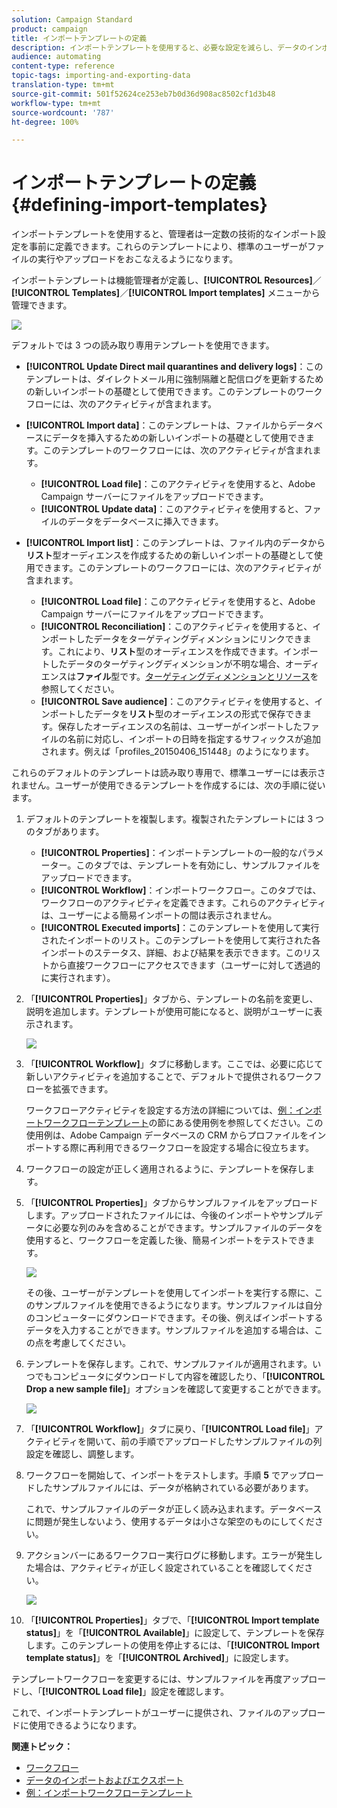 ```yaml
---
solution: Campaign Standard
product: campaign
title: インポートテンプレートの定義
description: インポートテンプレートを使用すると、必要な設定を減らし、データのインポートを高速化できます。
audience: automating
content-type: reference
topic-tags: importing-and-exporting-data
translation-type: tm+mt
source-git-commit: 501f52624ce253eb7b0d36d908ac8502cf1d3b48
workflow-type: tm+mt
source-wordcount: '787'
ht-degree: 100%

---
```



# インポートテンプレートの定義{#defining-import-templates}

インポートテンプレートを使用すると、管理者は一定数の技術的なインポート設定を事前に定義できます。これらのテンプレートにより、標準のユーザーがファイルの実行やアップロードをおこなえるようになります。

インポートテンプレートは機能管理者が定義し、**[!UICONTROL Resources]**／**[!UICONTROL Templates]**／**[!UICONTROL Import templates]** メニューから管理できます。

![](assets/import_template_list.png)

デフォルトでは 3 つの読み取り専用テンプレートを使用できます。

* **[!UICONTROL Update Direct mail quarantines and delivery logs]**：このテンプレートは、ダイレクトメール用に強制隔離と配信ログを更新するための新しいインポートの基礎として使用できます。このテンプレートのワークフローには、次のアクティビティが含まれます。
* **[!UICONTROL Import data]**：このテンプレートは、ファイルからデータベースにデータを挿入するための新しいインポートの基礎として使用できます。このテンプレートのワークフローには、次のアクティビティが含まれます。

   * **[!UICONTROL Load file]**：このアクティビティを使用すると、Adobe Campaign サーバーにファイルをアップロードできます。
   * **[!UICONTROL Update data]**：このアクティビティを使用すると、ファイルのデータをデータベースに挿入できます。

* **[!UICONTROL Import list]**：このテンプレートは、ファイル内のデータから&#x200B;**リスト**&#x200B;型オーディエンスを作成するための新しいインポートの基礎として使用できます。このテンプレートのワークフローには、次のアクティビティが含まれます。

   * **[!UICONTROL Load file]**：このアクティビティを使用すると、Adobe Campaign サーバーにファイルをアップロードできます。
   * **[!UICONTROL Reconciliation]**：このアクティビティを使用すると、インポートしたデータをターゲティングディメンションにリンクできます。これにより、**リスト**&#x200B;型のオーディエンスを作成できます。インポートしたデータのターゲティングディメンションが不明な場合、オーディエンスは&#x200B;**ファイル**&#x200B;型です。[ターゲティングディメンションとリソース](../../automating/using/query.md#targeting-dimensions-and-resources)を参照してください。
   * **[!UICONTROL Save audience]**：このアクティビティを使用すると、インポートしたデータを&#x200B;**リスト**&#x200B;型のオーディエンスの形式で保存できます。保存したオーディエンスの名前は、ユーザーがインポートしたファイルの名前に対応し、インポートの日時を指定するサフィックスが追加されます。例えば「profiles_20150406_151448」のようになります。

これらのデフォルトのテンプレートは読み取り専用で、標準ユーザーには表示されません。ユーザーが使用できるテンプレートを作成するには、次の手順に従います。

1. デフォルトのテンプレートを複製します。複製されたテンプレートには 3 つのタブがあります。

   * **[!UICONTROL Properties]**：インポートテンプレートの一般的なパラメーター。このタブでは、テンプレートを有効にし、サンプルファイルをアップロードできます。
   * **[!UICONTROL Workflow]**：インポートワークフロー。このタブでは、ワークフローのアクティビティを定義できます。これらのアクティビティは、ユーザーによる簡易インポートの間は表示されません。
   * **[!UICONTROL Executed imports]**：このテンプレートを使用して実行されたインポートのリスト。このテンプレートを使用して実行された各インポートのステータス、詳細、および結果を表示できます。このリストから直接ワークフローにアクセスできます（ユーザーに対して透過的に実行されます）。

1. 「**[!UICONTROL Properties]**」タブから、テンプレートの名前を変更し、説明を追加します。テンプレートが使用可能になると、説明がユーザーに表示されます。

   ![](assets/simplified_import_model1.png)

1. 「**[!UICONTROL Workflow]**」タブに移動します。ここでは、必要に応じて新しいアクティビティを追加することで、デフォルトで提供されるワークフローを拡張できます。

   ワークフローアクティビティを設定する方法の詳細については、[例：インポートワークフローテンプレート](../../automating/using/creating-import-workflow-templates.md)の節にある使用例を参照してください。この使用例は、Adobe Campaign データベースの CRM からプロファイルをインポートする際に再利用できるワークフローを設定する場合に役立ちます。

1. ワークフローの設定が正しく適用されるように、テンプレートを保存します。
1. 「**[!UICONTROL Properties]**」タブからサンプルファイルをアップロードします。アップロードされたファイルには、今後のインポートやサンプルデータに必要な列のみを含めることができます。サンプルファイルのデータを使用すると、ワークフローを定義した後、簡易インポートをテストできます。

   ![](assets/import_template_sample.png)

   その後、ユーザーがテンプレートを使用してインポートを実行する際に、このサンプルファイルを使用できるようになります。サンプルファイルは自分のコンピューターにダウンロードできます。その後、例えばインポートするデータを入力することができます。サンプルファイルを追加する場合は、この点を考慮してください。

1. テンプレートを保存します。これで、サンプルファイルが適用されます。いつでもコンピュータにダウンロードして内容を確認したり、「**[!UICONTROL Drop a new sample file]**」オプションを確認して変更することができます。

   ![](assets/simplified_import_model2.png)

1. 「**[!UICONTROL Workflow]**」タブに戻り、「**[!UICONTROL Load file]**」アクティビティを開いて、前の手順でアップロードしたサンプルファイルの列設定を確認し、調整します。
1. ワークフローを開始して、インポートをテストします。手順 **5** でアップロードしたサンプルファイルには、データが格納されている必要があります。

   これで、サンプルファイルのデータが正しく読み込まれます。データベースに問題が発生しないよう、使用するデータは小さな架空のものにしてください。

1. アクションバーにあるワークフロー実行ログに移動します。エラーが発生した場合は、アクティビティが正しく設定されていることを確認してください。

   ![](assets/simplified_import_model3.png)

1. 「**[!UICONTROL Properties]**」タブで、「**[!UICONTROL Import template status]**」を「**[!UICONTROL Available]**」に設定して、テンプレートを保存します。このテンプレートの使用を停止するには、「**[!UICONTROL Import template status]**」を「**[!UICONTROL Archived]**」に設定します。

テンプレートワークフローを変更するには、サンプルファイルを再度アップロードし、「**[!UICONTROL Load file]**」設定を確認します。

これで、インポートテンプレートがユーザーに提供され、ファイルのアップロードに使用できるようになります。

**関連トピック：**

* [ワークフロー](../../automating/using/get-started-workflows.md)
* [データのインポートおよびエクスポート](../../automating/using/about-data-import-and-export.md)
* [例：インポートワークフローテンプレート](../../automating/using/creating-import-workflow-templates.md)

